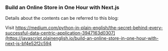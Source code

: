 ### Build an Online Store in One Hour with Next.js
Details about the contents can be referred to this blog:

Visit https://medium.com/python-in-plain-english/the-secret-behind-every-successful-data-centric-application-3947163d0307](https://javascript.plainenglish.io/build-an-online-store-in-one-hour-with-next-js-bf4e52f2c594
